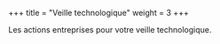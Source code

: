 +++
title = "Veille technologique"
weight = 3
+++

Les actions entreprises pour votre veille technologique.